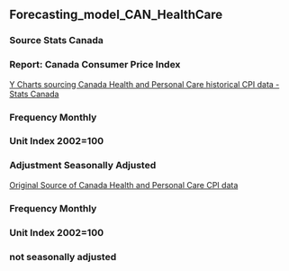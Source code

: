 ## Forecasting_model_CAN_HealthCare
### Source Stats Canada 
### Report: Canada Consumer Price Index

[Y Charts sourcing Canada Health and Personal Care historical CPI data - Stats Canada](https://ycharts.com/indicators/canada_health_and_personal_care_consumer_price_index)

### Frequency	Monthly
### Unit	Index 2002=100
### Adjustment	Seasonally Adjusted

[Original Source of Canada Health and Personal Care CPI data](https://www150.statcan.gc.ca/t1/tbl1/en/tv.action?pid=1810000408)

### Frequency	Monthly
### Unit	Index 2002=100
### not seasonally adjusted
